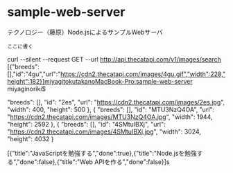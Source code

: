 # sample-web-server
テクノロジー（藤原）Node.jsによるサンプルWebサーバ

```
ここに書く
```
curl --silent --request GET --url http://api.thecatapi.com/v1/images/search
[{"breeds":[],"id":"4gu","url":"https://cdn2.thecatapi.com/images/4gu.gif","width":228,"height":182}]miyagitokutakanoMacBook-Pro:sample-web-server miyaginoriki$ 

 "breeds": [],
    "id": "2es",
    "url": "https://cdn2.thecatapi.com/images/2es.jpg",
    "width": 400,
    "height": 500
  },
  {
    "breeds": [],
    "id": "MTU3NzQ4OA",
    "url": "https://cdn2.thecatapi.com/images/MTU3NzQ4OA.jpg",
    "width": 1944,
    "height": 2592
  },
  {
    "breeds": [],
    "id": "4SMtuIBXj",
    "url": "https://cdn2.thecatapi.com/images/4SMtuIBXj.jpg",
    "width": 3024,
    "height": 4032
  }

[{"title":"JavaScriptを勉強する","done":true},{"title":"Node.jsを勉強する","done":false},{"title":"Web APIを作る","done":false}]s
